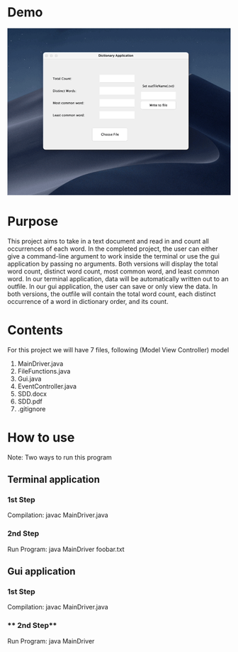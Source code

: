 # **Demo**

![](readmeResources/wordCounterDemo.gif)

# **Purpose**

This project aims to take in a text document and read in and count 
all occurrences of each word. In the completed project, the user can either give
a command-line argument to work inside the terminal or use the gui application
by passing no arguments. Both versions will display the total word count, 
distinct word count, most common word, and least common word. In our terminal 
application, data will be automatically written out to an outfile. In our gui 
application, the user can save or only view the data. In both versions,
the outfile will contain the total word count, each distinct occurrence of a word in 
dictionary order, and its count.

# **Contents**

For this project we will have 7 files, following (Model View Controller) model

1. MainDriver.java
2. FileFunctions.java
3. Gui.java
4. EventController.java
4. SDD.docx
5. SDD.pdf
6. .gitignore

# **How to use**

Note: Two ways to run this program

## **Terminal application**

### **1st Step**

Compilation: javac MainDriver.java

### **2nd Step**

Run Program: java MainDriver foobar.txt

## **Gui application**

### **1st Step**

Compilation: javac MainDriver.java

### ** 2nd Step** 

Run Program: java MainDriver


